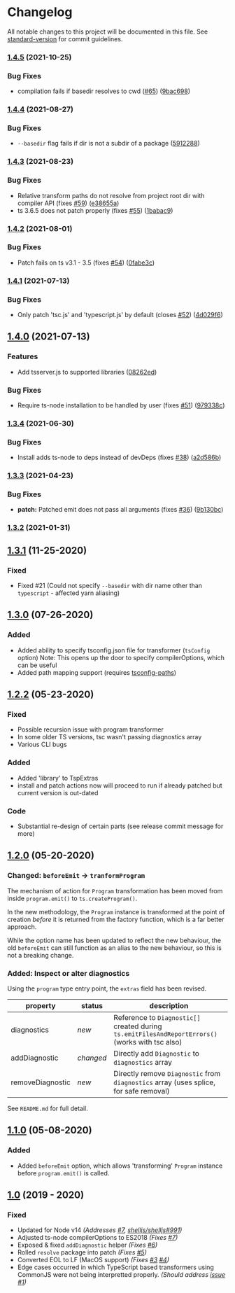 # Changelog

All notable changes to this project will be documented in this file. See [standard-version](https://github.com/conventional-changelog/standard-version) for commit guidelines.

### [1.4.5](https://github.com/nonara/ts-patch/compare/v1.4.4...v1.4.5) (2021-10-25)


### Bug Fixes

* compilation fails if basedir resolves to cwd ([#65](https://github.com/nonara/ts-patch/issues/65)) ([9bac698](https://github.com/nonara/ts-patch/commit/9bac698993cd287de6d62caba48205bf53b4e52e))

### [1.4.4](https://github.com/nonara/ts-patch/compare/v1.4.3...v1.4.4) (2021-08-27)


### Bug Fixes

* `--basedir` flag fails if dir is not a subdir of a package ([5912288](https://github.com/nonara/ts-patch/commit/5912288f36f98a1722252d150a456c139e3f8382))

### [1.4.3](https://github.com/nonara/ts-patch/compare/v1.4.2...v1.4.3) (2021-08-23)


### Bug Fixes

* Relative transform paths do not resolve from project root dir with compiler API (fixes [#59](https://github.com/nonara/ts-patch/issues/59)) ([e38655a](https://github.com/nonara/ts-patch/commit/e38655ac20f3905e61bcf8bfc03b97a5386b76f8))
* ts 3.6.5 does not patch properly (fixes [#55](https://github.com/nonara/ts-patch/issues/55)) ([1babac9](https://github.com/nonara/ts-patch/commit/1babac9284d330983a9658794680a5058e7c64c0))

### [1.4.2](https://github.com/nonara/ts-patch/compare/v1.4.1...v1.4.2) (2021-08-01)


### Bug Fixes

* Patch fails on ts v3.1 - 3.5 (fixes [#54](https://github.com/nonara/ts-patch/issues/54)) ([0fabe3c](https://github.com/nonara/ts-patch/commit/0fabe3c85129357a6ad453e48739dd1759efe18d))

### [1.4.1](https://github.com/nonara/ts-patch/compare/v1.4.0...v1.4.1) (2021-07-13)


### Bug Fixes

* Only patch 'tsc.js' and 'typescript.js' by default (closes [#52](https://github.com/nonara/ts-patch/issues/52)) ([4d029f6](https://github.com/nonara/ts-patch/commit/4d029f666abdf5e2862c773eeba97eeddbb80089))

## [1.4.0](https://github.com/nonara/ts-patch/compare/v1.3.4...v1.4.0) (2021-07-13)


### Features

* Add tsserver.js to supported libraries ([08262ed](https://github.com/nonara/ts-patch/commit/08262ede07c6e69b178751013988da772661ef02))


### Bug Fixes

* Require ts-node installation to be handled by user (fixes [#51](https://github.com/nonara/ts-patch/issues/51)) ([979338c](https://github.com/nonara/ts-patch/commit/979338ca5f0642b233de46dd6d293daa7f552ac4))

### [1.3.4](https://github.com/nonara/ts-patch/compare/v1.3.3...v1.3.4) (2021-06-30)


### Bug Fixes

* Install adds ts-node to deps instead of devDeps (fixes [#38](https://github.com/nonara/ts-patch/issues/38)) ([a2d586b](https://github.com/nonara/ts-patch/commit/a2d586b286a4af0650faf69d3163115442aec8ab))

### [1.3.3](https://github.com/nonara/ts-patch/compare/v1.3.2...v1.3.3) (2021-04-23)


### Bug Fixes

* **patch:** Patched emit does not pass all arguments (fixes [#36](https://github.com/nonara/ts-patch/issues/36)) ([9b130bc](https://github.com/nonara/ts-patch/commit/9b130bc8fd1a5bf3e7b33f796990ed7383aa5449))

### [1.3.2](https://github.com/nonara/ts-patch/compare/v1.3.1...v1.3.2) (2021-01-31)

## [1.3.1] (11-25-2020)

### Fixed
- Fixed #21 (Could not specify `--basedir` with dir name other than `typescript` - affected yarn aliasing)

## [1.3.0] (07-26-2020)

### Added
- Added ability to specify tsconfig.json file for transformer (`tsConfig` option)
  Note: This opens up the door to specify compilerOptions, which can be useful
- Added path mapping support (requires [tsconfig-paths](https://npmjs.com/tsconfig-paths))

## [1.2.2] (05-23-2020)

### Fixed
- Possible recursion issue with program transformer
- In some older TS versions, tsc wasn't passing diagnostics array
- Various CLI bugs

### Added
- Added 'library' to TspExtras
- install and patch actions now will proceed to run if already patched but current version is out-dated

### Code
- Substantial re-design of certain parts (see release commit message for more)

## [1.2.0] (05-20-2020)

### Changed: `beforeEmit` -> `tranformProgram`

The mechanism of action for `Program` transformation has been moved from inside
`program.emit()` to `ts.createProgram()`. 

In the new methodology, the `Program` instance is transformed at the point of creation _before_ it is returned from the 
factory function, which is a far better approach.

While the option name has been updated to reflect the new behaviour, the old `beforeEmit` can still function as an alias
to the new behaviour, so this is not a breaking change.

### Added: Inspect or alter diagnostics

Using the `program` type entry point, the `extras` field has been revised.

 | property | status | description |
 | -------- | ------ | ----------- |
 | diagnostics | _new_ | Reference to `Diagnostic[]` created during `ts.emitFilesAndReportErrors()` (works with tsc also)
 | addDiagnostic | _changed_ | Directly add `Diagnostic` to `diagnostics` array |
 | removeDiagnostic | _new_ | Directly remove `Diagnostic` from `diagnostics` array (uses splice, for safe removal)
 
See `README.md` for full detail.

## [1.1.0] (05-08-2020)

### Added
- Added `beforeEmit` option, which allows 'transforming' `Program` instance before `program.emit()` is called.

## [1.0] (2019 - 2020)

### Fixed
- Updated for Node v14
  _(Addresses [#7](https://github.com/nonara/ts-patch/issues/8), [shelljs/shelljs#991](https://github.com/shelljs/shelljs/issues/991))_  
- Adjusted ts-node compilerOptions to ES2018
  _(Fixes [#7](https://github.com/nonara/ts-patch/issues/7))_  
- Exposed & fixed `addDiagnostic` helper
  _(Fixes [#6](https://github.com/nonara/ts-patch/issues/6))_
- Rolled `resolve` package into patch
  _(Fixes [#5](https://github.com/nonara/ts-patch/issues/5))_
- Converted EOL to LF (MacOS support)
  _(Fixes [#3](https://github.com/nonara/ts-patch/issues/3) [#4](https://github.com/nonara/ts-patch/issues/4))_
- Edge cases occurred in which TypeScript based transformers using CommonJS were not being interpretted properly. 
  _(Should address [issue #1](https://github.com/nonara/ts-patch/issues/1))_

[1.3.1]: https://github.com/nonara/ts-patch/compare/v1.3.0...v1.3.1
[1.3.0]: https://github.com/nonara/ts-patch/compare/v1.2.2...v1.3.0
[1.2.2]: https://github.com/nonara/ts-patch/compare/v1.1.0...v1.2.2
[1.2.0]: https://github.com/nonara/ts-patch/compare/v1.1.0...v1.2.0
[1.1.0]: https://github.com/nonara/ts-patch/compare/v1.0.10...v1.1.0
[1.0]: https://github.com/nonara/ts-patch/releases/tag/v1.0.0...v1.0.10
